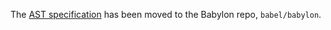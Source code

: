 The [AST specification](https://github.com/babel/babel/blob/master/packages/babylon/ast/spec.md) has been moved to the Babylon repo, `babel/babylon`.

